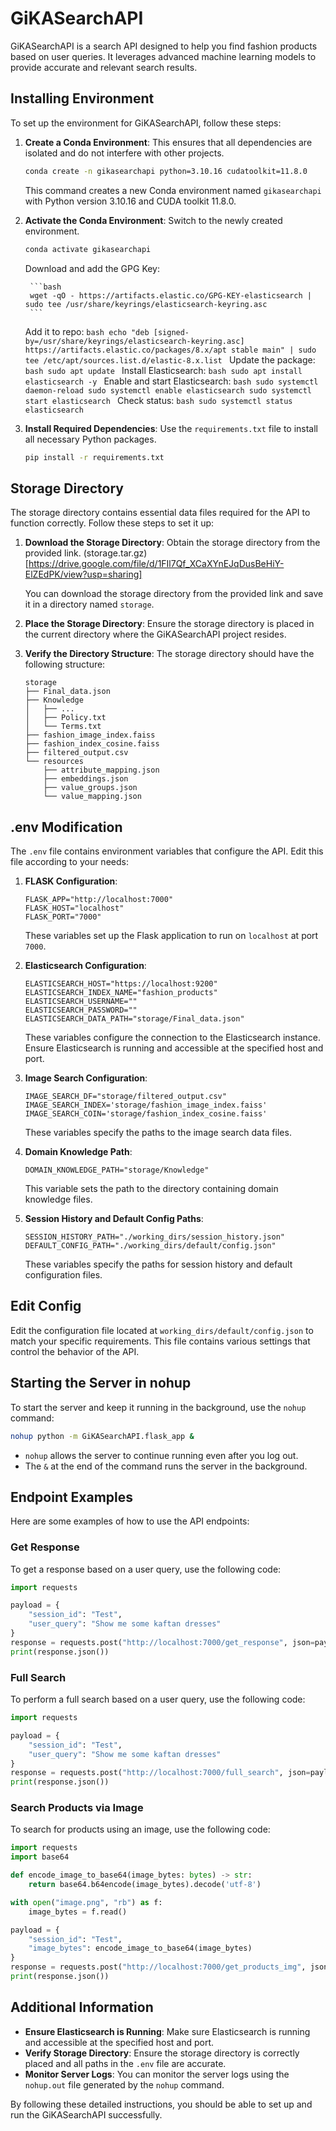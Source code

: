 # GiKASearchAPI

GiKASearchAPI is a search API designed to help you find fashion products based on user queries. It leverages advanced machine learning models to provide accurate and relevant search results.

## Installing Environment

To set up the environment for GiKASearchAPI, follow these steps:

1. **Create a Conda Environment**: This ensures that all dependencies are isolated and do not interfere with other projects.
    ```bash
    conda create -n gikasearchapi python=3.10.16 cudatoolkit=11.8.0
    ```
    This command creates a new Conda environment named `gikasearchapi` with Python version 3.10.16 and CUDA toolkit 11.8.0.

2. **Activate the Conda Environment**: Switch to the newly created environment.
    ```bash
    conda activate gikasearchapi
    ```
    Download and add the GPG Key:

        ```bash
        wget -qO - https://artifacts.elastic.co/GPG-KEY-elasticsearch | sudo tee /usr/share/keyrings/elasticsearch-keyring.asc
        ```
    Add it to repo:
        ```bash
        echo "deb [signed-by=/usr/share/keyrings/elasticsearch-keyring.asc] https://artifacts.elastic.co/packages/8.x/apt stable main" | sudo tee /etc/apt/sources.list.d/elastic-8.x.list
        ```
    Update the package:
        ```bash
        sudo apt update
        ```
    Install Elasticsearch:
        ```bash
        sudo apt install elasticsearch -y
        ```
    Enable and start Elasticsearch:
        ```bash
        sudo systemctl daemon-reload
        sudo systemctl enable elasticsearch
        sudo systemctl start elasticsearch
        ```
    Check status:
        ```bash
        sudo systemctl status elasticsearch
        ```

3. **Install Required Dependencies**: Use the `requirements.txt` file to install all necessary Python packages.
    ```bash
    pip install -r requirements.txt
    ```

## Storage Directory

The storage directory contains essential data files required for the API to function correctly. Follow these steps to set it up:

1. **Download the Storage Directory**: Obtain the storage directory from the provided link. (storage.tar.gz)[https://drive.google.com/file/d/1FIl7Qf_XCaXYnEJqDusBeHiY-ElZEdPK/view?usp=sharing]

    You can download the storage directory from the provided link and save it in a directory named `storage`.

2. **Place the Storage Directory**: Ensure the storage directory is placed in the current directory where the GiKASearchAPI project resides.

3. **Verify the Directory Structure**: The storage directory should have the following structure:
    ```
    storage
    ├── Final_data.json
    ├── Knowledge
    │   ├── ...
    │   ├── Policy.txt
    │   └── Terms.txt
    ├── fashion_image_index.faiss
    ├── fashion_index_cosine.faiss
    ├── filtered_output.csv
    └── resources
        ├── attribute_mapping.json
        ├── embeddings.json
        ├── value_groups.json
        └── value_mapping.json
    ```

## .env Modification

The `.env` file contains environment variables that configure the API. Edit this file according to your needs:

1. **FLASK Configuration**:
    ```
    FLASK_APP="http://localhost:7000"
    FLASK_HOST="localhost"
    FLASK_PORT="7000"
    ```
    These variables set up the Flask application to run on `localhost` at port `7000`.

2. **Elasticsearch Configuration**:
    ```
    ELASTICSEARCH_HOST="https://localhost:9200"
    ELASTICSEARCH_INDEX_NAME="fashion_products"
    ELASTICSEARCH_USERNAME=""
    ELASTICSEARCH_PASSWORD=""
    ELASTICSEARCH_DATA_PATH="storage/Final_data.json"
    ```
    These variables configure the connection to the Elasticsearch instance. Ensure Elasticsearch is running and accessible at the specified host and port.

3. **Image Search Configuration**:
    ```
    IMAGE_SEARCH_DF="storage/filtered_output.csv"
    IMAGE_SEARCH_INDEX='storage/fashion_image_index.faiss'
    IMAGE_SEARCH_COIN='storage/fashion_index_cosine.faiss'
    ```
    These variables specify the paths to the image search data files.

4. **Domain Knowledge Path**:
    ```
    DOMAIN_KNOWLEDGE_PATH="storage/Knowledge"
    ```
    This variable sets the path to the directory containing domain knowledge files.

5. **Session History and Default Config Paths**:
    ```
    SESSION_HISTORY_PATH="./working_dirs/session_history.json"
    DEFAULT_CONFIG_PATH="./working_dirs/default/config.json"
    ```
    These variables specify the paths for session history and default configuration files.

## Edit Config

Edit the configuration file located at `working_dirs/default/config.json` to match your specific requirements. This file contains various settings that control the behavior of the API.

## Starting the Server in nohup

To start the server and keep it running in the background, use the `nohup` command:

```bash
nohup python -m GiKASearchAPI.flask_app &
```

- `nohup` allows the server to continue running even after you log out.
- The `&` at the end of the command runs the server in the background.

## Endpoint Examples

Here are some examples of how to use the API endpoints:

### Get Response

To get a response based on a user query, use the following code:

```python
import requests

payload = {
    "session_id": "Test",
    "user_query": "Show me some kaftan dresses"
}
response = requests.post("http://localhost:7000/get_response", json=payload)
print(response.json())
```

### Full Search

To perform a full search based on a user query, use the following code:

```python
import requests

payload = {
    "session_id": "Test",
    "user_query": "Show me some kaftan dresses"
}
response = requests.post("http://localhost:7000/full_search", json=payload)
print(response.json())
```

### Search Products via Image

To search for products using an image, use the following code:

```python
import requests
import base64

def encode_image_to_base64(image_bytes: bytes) -> str:
    return base64.b64encode(image_bytes).decode('utf-8')

with open("image.png", "rb") as f:
    image_bytes = f.read()

payload = {
    "session_id": "Test",
    "image_bytes": encode_image_to_base64(image_bytes)
}
response = requests.post("http://localhost:7000/get_products_img", json=payload)
print(response.json())
```

## Additional Information

- **Ensure Elasticsearch is Running**: Make sure Elasticsearch is running and accessible at the specified host and port.
- **Verify Storage Directory**: Ensure the storage directory is correctly placed and all paths in the `.env` file are accurate.
- **Monitor Server Logs**: You can monitor the server logs using the `nohup.out` file generated by the `nohup` command.

By following these detailed instructions, you should be able to set up and run the GiKASearchAPI successfully.
